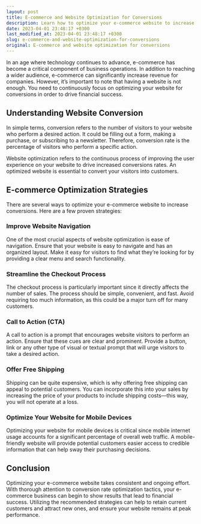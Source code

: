```yaml
---
layout: post
title: E-commerce and Website Optimization for Conversions
description: Learn how to optimize your e-commerce website to increase conversions and drive financial success.
date: 2023-04-01 23:48:17 +0300
last_modified_at: 2023-04-01 23:48:17 +0300
slug: e-commerce-and-website-optimization-for-conversions
original: E-commerce and website optimization for conversions
---
```


In an age where technology continues to advance, e-commerce has become a critical component of business operations. In addition to reaching a wider audience, e-commerce can significantly increase revenue for companies. However, it’s important to note that having a website is not enough. You need to continuously focus on optimizing your website for conversions in order to drive financial success.

## Understanding Website Conversion

In simple terms, conversion refers to the number of visitors to your website who perform a desired action. It could be filling out a form, making a purchase, or subscribing to a newsletter. Therefore, conversion rate is the percentage of visitors who perform a specific action. 

Website optimization refers to the continuous process of improving the user experience on your website to drive increased conversions rates. An optimized website is essential to convert your visitors into customers.

## E-commerce Optimization Strategies

There are several ways to optimize your e-commerce website to increase conversions. Here are a few proven strategies:

### Improve Website Navigation

One of the most crucial aspects of website optimization is ease of navigation. Ensure that your website is easy to navigate and has an organized layout. Make it easy for visitors to find what they’re looking for by providing a clear menu and search functionality.

### Streamline the Checkout Process

The checkout process is particularly important since it directly affects the number of sales. The process should be simple, convenient, and fast. Avoid requiring too much information, as this could be a major turn off for many customers.

### Call to Action (CTA)

A call to action is a prompt that encourages website visitors to perform an action. Ensure that these cues are clear and prominent. Provide a button, link or any other type of visual or textual prompt that will urge visitors to take a desired action.

### Offer Free Shipping

Shipping can be quite expensive, which is why offering free shipping can appeal to potential customers. You can incorporate this into your sales by increasing the price of your products to include shipping costs—this way, you will not operate at a loss.

### Optimize Your Website for Mobile Devices

Optimizing your website for mobile devices is critical since mobile internet usage accounts for a significant percentage of overall web traffic. A mobile-friendly website will provide potential customers easier access to credible information that can help sway their purchasing decisions.

## Conclusion

Optimizing your e-commerce website takes consistent and ongoing effort. With thorough attention to conversion rate optimization tactics, your e-commerce business can begin to show results that lead to financial success. Utilizing the recommended strategies can help to retain current customers and attract new ones, and ensure your website remains at peak performance.